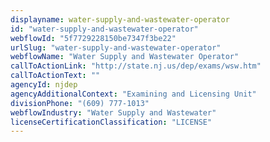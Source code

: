 ```yaml
---
displayname: water-supply-and-wastewater-operator
id: "water-supply-and-wastewater-operator"
webflowId: "5f7729228150be7347f3be22"
urlSlug: "water-supply-and-wastewater-operator"
webflowName: "Water Supply and Wastewater Operator"
callToActionLink: "http://state.nj.us/dep/exams/wsw.htm"
callToActionText: ""
agencyId: njdep
agencyAdditionalContext: "Examining and Licensing Unit"
divisionPhone: "(609) 777-1013"
webflowIndustry: "Water Supply and Wastewater"
licenseCertificationClassification: "LICENSE"
---
```

